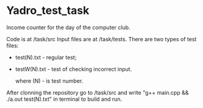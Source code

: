 # Yadro_test_task
Income counter for the day of the computer club.

Code is at /task/src
Input files are at /task/tests. 
There are two types of test files: 
- test(N).txt - regular test;
- testW(N).txt - test of checking incorrect input.

  where (N) - is test number.

After clonning the repository go to /task/src and write "g++ main.cpp && ./a.out test(N).txt" in terminal to build and run.
